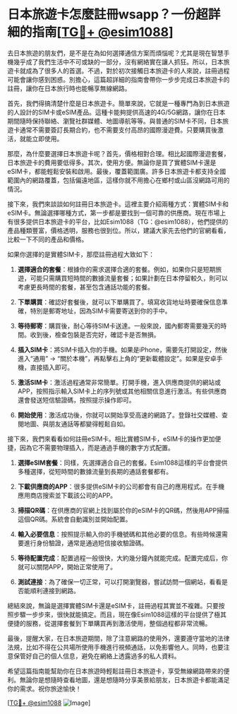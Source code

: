 # 日本旅遊卡怎麼註冊wsapp？一份超詳細的指南[[TG💪+ @esim1088](https://t.me/s/esim1088)]

去日本旅遊的朋友們，是不是在為如何選擇通信方案而煩惱呢？尤其是現在智慧手機幾乎成了我們生活中不可或缺的一部分，沒有網絡實在讓人抓狂。所以，日本旅遊卡就成為了很多人的首選。不過，對於初次接觸日本旅遊卡的人來說，註冊過程可能會讓你感到困惑。別擔心，這篇超詳細的指南會帶你一步步完成日本旅遊卡的註冊，讓你在日本旅行時也能暢享無線網路。

首先，我們得搞清楚什麼是日本旅遊卡。簡單來說，它就是一種專門為到日本旅遊的人設計的SIM卡或eSIM產品。這種卡能夠提供高速的4G/5G網路，讓你在日本期間隨時保持聯絡、瀏覽社群媒體、地圖導航等等。與普通的SIM卡不同，日本旅遊卡通常不需要簽訂長期合約，也不需要支付高昂的國際漫遊費。只要購買後激活，就能立即使用。

那麼，為什麼要選擇日本旅遊卡呢？首先，價格相對合理。相比起國際漫遊套餐，日本旅遊卡的費用要低得多。其次，使用方便。無論你是買了實體SIM卡還是eSIM卡，都能輕鬆安裝和啟用。最後，覆蓋範圍廣。許多日本旅遊卡都支持全國範圍內的網路覆蓋，包括偏遠地區，這樣你就不用擔心在鄉村或山區沒網路可用的情況。

接下來，我們來談談如何註冊日本旅遊卡。這裡主要介紹兩種方式：實體SIM卡和eSIM卡。無論選擇哪種方式，第一步都是要找到一個可靠的供應商。現在市場上有很多提供日本旅遊卡的平台，比如Esim1088（TG：@esim1088），他們提供的產品種類豐富，價格透明，服務也很到位。所以，建議大家先去他們的官網看看，比較一下不同的產品和價格。

如果你選擇的是實體SIM卡，那麼註冊過程大致如下：

1. **選擇適合的套餐**：根據你的需求選擇合適的套餐。例如，如果你只是短期旅遊，可能只需購買短時間的數據流量套餐；如果計劃在日本停留較久，則可以考慮更長時間的套餐，甚至包含通話功能的套餐。

2. **下單購買**：確認好套餐後，就可以下單購買了。填寫收貨地址時要確保信息準確，特別是郵寄地址，因為SIM卡需要寄送到你的手中。

3. **等待郵寄**：購買後，耐心等待SIM卡送達。一般來說，國內郵寄需要幾天的時間。收到後，檢查包裝是否完好，確認卡是否無損。

4. **插入SIM卡**：將SIM卡插入你的手機。如果是iPhone，需要先打開設定，然後進入“通用” -> “關於本機”，再點擊右上角的“更新載體設定”。如果是安卓手機，直接插入即可。

5. **激活SIM卡**：激活過程通常非常簡單。打開手機，進入供應商提供的網站或APP，按照指示輸入SIM卡上的序列號或其他相關信息進行激活。有些供應商還會發送短信驗證碼，按照提示操作即可。

6. **開始使用**：激活成功後，你就可以開始享受高速的網路了。登錄社交媒體、查閱地圖、與朋友通話等都變得輕鬆自如。

接下來，我們來看看如何註冊eSIM卡。相比實體SIM卡，eSIM卡的操作更加便捷，因為它不需要物理插入，而是通過手機的數字方式配置。

1. **選擇eSIM套餐**：同樣，先選擇適合自己的套餐。Esim1088這樣的平台會提供多種選擇，從短時間的數據流量到長期的通話套餐都有。

2. **下載供應商的APP**：很多提供eSIM卡的公司都會有自己的應用程式。在手機應用商店搜索並下載該公司的APP。

3. **掃描QR碼**：在供應商的官網上找到屬於你的eSIM卡的QR碼，然後用APP掃描這個QR碼。系統會自動識別並開始配置。

4. **輸入必要信息**：按照提示輸入你的手機號碼和其他必要的信息。有些時候還需要進行身份驗證，通常是通過短信接收驗證碼。

5. **等待配置完成**：配置過程一般很快，大約幾分鐘內就能完成。配置完成后，你就可以關閉APP，開始正常使用了。

6. **測試連接**：為了確保一切正常，可以打開瀏覽器，嘗試訪問一個網站，看看是否能順利連接到網路。

總結來說，無論是選擇實體SIM卡還是eSIM卡，註冊過程其實並不複雜。只要按照步驟一步步來，很快就能搞定。而且，現在像Esim1088這樣的平台提供了極其便捷的服務，從選擇套餐到下單購買再到激活使用，整個過程都非常流暢。

最後，提醒大家，在日本旅遊期間，除了注意網路的使用外，還要遵守當地的法律法規，比如不得在公共場所使用手機進行視頻通話，以免影響他人。同時，也要注意保管好自己的個人信息，避免在網絡上透露過多的私人資料。

希望這篇指南能幫助你在日本旅遊時輕鬆註冊日本旅遊卡，享受無線網路帶來的便利。無論你是想隨時查看地圖，還是想隨時分享美景給朋友，日本旅遊卡都能滿足你的需求。祝你旅途愉快！

[[TG💪+ @esim1088](https://t.me/s/esim1088) ![Image](https://i.postimg.cc/4NQfJmqS/Snipaste-2025-05-13-00-14-12.png)]